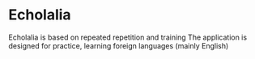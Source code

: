 # Echolalia
Echolalia is based on repeated repetition and training
The application is designed for practice, learning foreign languages (mainly English)
